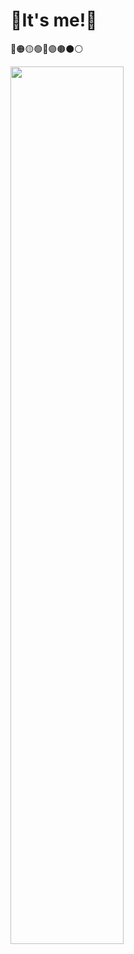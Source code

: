 # 🌈It's me!🌈
🔴🟠🟡🟢🔵🟣🟤⚫⚪

<img src='https://cdn-icons-png.flaticon.com/512/1249/1249898.png?w=740' width=60% />

<!--
**SuperZenos/SuperZenos** is a ✨ _special_ ✨ repository because its `README.md` (this file) appears on your GitHub profile.

Here are some ideas to get you started:

- 🔭 I’m currently working on ...
- 🌱 I’m currently learning ...
- 👯 I’m looking to collaborate on ...
- 🤔 I’m looking for help with ...
- 💬 Ask me about ...
- 📫 How to reach me: ...
- 😄 Pronouns: ...
- ⚡ Fun fact: ...
-->
